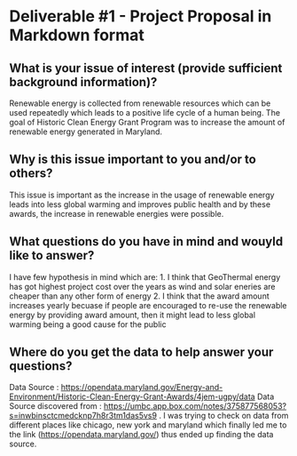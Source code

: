 # Deliverable #1 - Project Proposal in Markdown format

## What is your issue of interest (provide sufficient background information)?
Renewable energy is collected from renewable resources which can be used repeatedly which leads to a positive life cycle of a human being. The goal of Historic Clean Energy Grant Program was to increase the amount of renewable energy generated in Maryland.

## Why is this issue important to you and/or to others?
This issue is important as the increase in the usage of renewable energy leads into less global warming and improves public health and by these awards, the increase in renewable energies were possible.

## What questions do you have in mind and wouyld like to answer?
I have few hypothesis in mind which are: 1. I think that GeoThermal energy has got highest project cost over the years as wind and solar eneries are cheaper than any other form of energy
2. I think that the award amount increases yearly becuase if people are encouraged to re-use the renewable energy by providing award amount, then it might lead to less global warming being a good cause for the public

## Where do you get the data to help answer your questions?
Data Source : https://opendata.maryland.gov/Energy-and-Environment/Historic-Clean-Energy-Grant-Awards/4jem-ugpy/data
Data Source discovered from : https://umbc.app.box.com/notes/375877568053?s=inwbinsctcmedcknp7h8r3tm1das5vs9 . I was trying to check on data from different places like chicago, new york and maryland which finally led me to the link (https://opendata.maryland.gov/) thus ended up finding the data source.
